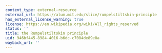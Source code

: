 ```yaml
---
content_type: external-resource
external_url: https://alum.mit.edu/slice/rumpelstiltskin-principle
has_external_license_warning: true
license: https://en.wikipedia.org/wiki/All_rights_reserved
status: ''
title: the Rumpelstiltskin principle
uid: 946bf445-8984-4016-b6dc-c7084de89e8a
wayback_url: ''
---
```

